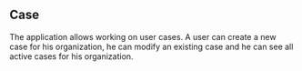 ## Case

The application allows working on user cases.
A user can create a new case for his organization, he can modify an existing case and he can see all active cases for his organization.